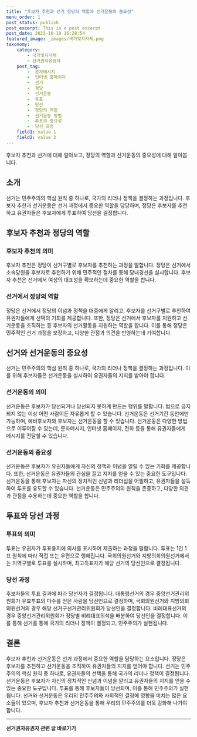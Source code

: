 ```yaml
---
title: "후보자 추천과 선거 정당의 역할과 선거운동의 중요성"
menu_order: 1
post_status: publish
post_excerpt: This is a post excerpt
post_date: 2023-10-19 16:28:54
featured_image: _images/국가및지자체.png
taxonomy:
    category:
        - 국가및지자체
        - 선거권자유권자
    post_tag:
        -  문자메시지
        -  인터넷 홈페이지
        -  선거
        -  정당
        -  선거운동
        -  투표
        -  당선
        -  정당의 역할
        -  선거운동 방법
        -  투표의 중요성
        -  당선 과정
    field1: value 1
    field2: value 2
---
```



 후보자 추천과 선거에 대해 알아보고, 정당의 역할과 선거운동의 중요성에 대해 알아봅니다.

## 소개

선거는 민주주의의 핵심 원칙 중 하나로, 국가의 리더나 정책을 결정하는 과정입니다. 후보자 추천과 선거운동은 선거 과정에서 중요한 역할을 담당하며, 정당은 후보자를 추천하고 유권자들은 후보자에게 투표하여 당선을 결정합니다.

## 후보자 추천과 정당의 역할

### 후보자 추천의 의미

후보자 추천은 정당이 선거구별로 후보자를 추천하는 과정을 말합니다. 정당은 선거에서 소속당원을 후보자로 추천하기 위해 민주적인 절차를 통해 당내경선을 실시합니다. 후보자 추천은 선거에서 여성의 대표성을 확보하는데 중요한 역할을 합니다.

### 선거에서 정당의 역할

정당은 선거에서 정당의 이념과 정책을 대중에게 알리고, 후보자를 선거구별로 추천하여 유권자들에게 선택의 기회를 제공합니다. 또한, 정당은 선거에서 후보자를 지원하고 선거운동을 조직하는 등 후보자의 선거활동을 지원하는 역할을 합니다. 이를 통해 정당은 민주적인 선거 과정을 보장하고, 다양한 관점과 의견을 반영하는데 기여합니다.

## 선거와 선거운동의 중요성

선거는 민주주의의 핵심 원칙 중 하나로, 국가의 리더나 정책을 결정하는 과정입니다. 이를 위해 후보자들은 선거운동을 실시하여 유권자들의 지지를 받아야 합니다.

### 선거운동의 의미

선거운동은 후보자가 당선되거나 당선되지 못하게 만드는 행위를 말합니다. 법으로 금지되지 않는 이상 어떤 사람이든 자유롭게 할 수 있습니다. 선거운동은 선거기간 동안에만 가능하며, 예비후보자와 후보자는 선거운동을 할 수 있습니다. 선거운동은 다양한 방법으로 이루어질 수 있는데, 문자메시지, 인터넷 홈페이지, 전화 등을 통해 유권자들에게 메시지를 전달할 수 있습니다.

### 선거운동의 중요성

선거운동은 후보자가 유권자들에게 자신의 정책과 이념을 알릴 수 있는 기회를 제공합니다. 또한, 선거운동은 유권자들의 관심을 끌고 지지를 얻을 수 있는 중요한 도구입니다. 선거운동을 통해 후보자는 자신의 정치적인 신념과 리더십을 어필하고, 유권자들을 설득하여 투표를 유도할 수 있습니다. 선거운동은 민주주의의 원칙을 존중하고, 다양한 의견과 관점을 수용하는데 중요한 역할을 합니다.

## 투표와 당선 과정

### 투표의 의미

투표는 유권자가 투표용지에 의사를 표시하여 제출하는 과정을 말합니다. 투표는 1인 1표 원칙에 따라 직접 또는 우편으로 행해집니다. 국회의원선거와 지방의회의원선거에서는 지역구별로 투표를 실시하며, 최고득표자가 해당 선거의 당선인으로 결정됩니다.

### 당선 과정

후보자들의 투표 결과에 따라 당선자가 결정됩니다. 대통령선거의 경우 중앙선거관리위원회가 유효투표의 다수를 얻은 사람을 당선인으로 결정하며, 국회의원선거와 지방의회의원선거의 경우 해당 선거구선거관리위원회가 당선인을 결정합니다. 비례대표선거의 경우 중앙선거관리위원회가 정당별 비례대표의석을 배분하여 당선인을 결정합니다. 이를 통해 선거를 통해 국가의 리더나 정책이 결정되고, 민주주의가 실현됩니다.

## 결론

후보자 추천과 선거운동은 선거 과정에서 중요한 역할을 담당하는 요소입니다. 정당은 후보자를 추천하고 선거운동을 조직하여 유권자들의 지지를 얻어야 합니다. 선거는 민주주의의 핵심 원칙 중 하나로, 유권자들의 선택을 통해 국가의 리더나 정책이 결정됩니다. 선거운동은 후보자가 자신의 정치적인 신념과 이념을 알리고 유권자들의 지지를 얻을 수 있는 중요한 도구입니다. 투표를 통해 후보자들이 당선되며, 이를 통해 민주주의가 실현됩니다. 선거와 선거운동은 우리의 민주주의와 사회적인 결정에 영향을 미치는 많은 요소들이 있으며, 후보자 추천과 선거운동을 통해 우리의 민주주의를 더욱 강화해 나가야 합니다.



<!-- wp:separator -->
<hr class="wp-block-separator has-alpha-channel-opacity"/>
<!-- /wp:separator -->

<!-- wp:group {"backgroundColor":"base","layout":{"type":"constrained"}} -->
<div class="wp-block-group has-base-background-color has-background"><!-- wp:paragraph {"align":"center","fontSize":"large"} -->
<p class="has-text-align-center has-large-font-size"><strong>선거권자유권자 관련 글 바로가기</strong></p>
<!-- /wp:paragraph -->


<!-- wp:latest-posts
{"categories":[{"id":7202,"count":19,"description":"","link":"https://uknowlaw.com/category/%ec%84%a0%ea%b1%b0%ea%b6%8c%ec%9e%90%ec%9c%a0%ea%b6%8c%ec%9e%90/","name":"선거권자유권자","slug":"선거권자유권자","taxonomy":"category","parent":0,"meta":[],"_links":{"self":[{"href":"https://uknowlaw.com/wp-json/wp/v2/categories/7202"}],"collection":[{"href":"https://uknowlaw.com/wp-json/wp/v2/categories"}],"about":[{"href":"https://uknowlaw.com/wp-json/wp/v2/taxonomies/category"}],"wp:post_type":[{"href":"https://uknowlaw.com/wp-json/wp/v2/posts?categories=7202"}],"curies":[{"name":"wp","href":"https://api.w.org/{rel}","templated":true}]}}],"postsToShow":100,"excerptLength":28,"postLayout":"grid","columns":2,"featuredImageAlign":"left","featuredImageSizeSlug":"large","fontSize":"medium"} /--></div>
<!-- /wp:group -->